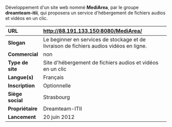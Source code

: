 Développement d'un site web nommé **MediArea**, par le groupe **dreamteam-itii**, qui proposera un service d'hébergement de fichiers audios et vidéos en un clic.


| **URL** | http://88.191.133.150:8080/MediArea/ |
|:--------|:-------------------------------------|
| **Slogan** | Le beginner en services de stockage et de livraison de fichiers audios vidéos en ligne. |
| **Commercial** | non                                  |
| **Type de site** | Site d'hébergement de fichiers audios et vidéos en un clic |
| **Langue(s)** | Français                             |
| **Inscription** | Optionnelle                          |
| **Siège social** | Strasbourg                           |
| **Propriétaire** | Dreamteam-ITII                       |
| **Lancement** | 20 juin 2012                         |